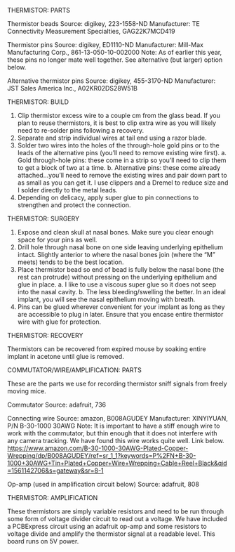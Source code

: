 THERMISTOR: PARTS

Thermistor beads
Source: digikey, 223-1558-ND
Manufacturer: TE Connectivity Measurement Specialties, 	GAG22K7MCD419

Thermistor pins
Source: digikey, ED1110-ND
Manufacturer: Mill-Max Manufacturing Corp., 861-13-050-10-002000
Note: As of earlier this year, these pins no longer mate well together. See alternative (but larger) option below. 

Alternative thermistor pins 
Source: digikey, 	455-3170-ND
Manufacturer: JST Sales America Inc., A02KR02DS28W51B


THERMISTOR: BUILD

1.	Clip thermistor excess wire to a couple cm from the glass bead. If you plan to reuse thermistors, it is best to clip extra wire as you will likely need to re-solder pins following a recovery. 
2.	Separate and strip individual wires at tail end using a razor blade. 
3.	Solder two wires into the holes of the through-hole gold pins or to the leads of the alternative pins (you’ll need to remove existing wire first). 
a.	Gold through-hole pins: these come in a strip so you’ll need to clip them to get a block of two at a time. 
b.	Alternative pins: these come already attached…you’ll need to remove the existing wires and pair down part to as small as you can get it. I use clippers and a Dremel to reduce size and I solder directly to the metal leads. 
4.	Depending on delicacy, apply super glue to pin connections to strengthen and protect the connection. 


THERMISTOR: SURGERY

1.	Expose and clean skull at nasal bones. Make sure you clear enough space for your pins as well. 
2.	Drill hole through nasal bone on one side leaving underlying epithelium intact. Slightly anterior to where the nasal bones join (where the “M” meets) tends to be the best location. 
3.	Place thermistor bead so end of bead is fully below the nasal bone (the rest can protrude) without pressing on the underlying epithelium and glue in place. 
a.	I like to use a viscous super glue so it does not seep into the nasal cavity. 
b.	The less bleeding/swelling the better. In an ideal implant, you will see the nasal epithelium moving with breath. 
4.	Pins can be glued wherever convenient for your implant as long as they are accessible to plug in later. Ensure that you encase entire thermistor wire with glue for protection. 

THERMISTOR: RECOVERY

Thermistors can be recovered from expired mouse by soaking entire implant in acetone until glue is removed. 

COMMUTATOR/WIRE/AMPLIFICATION: PARTS

These are the parts we use for recording thermistor sniff signals from freely moving mice. 

Commutator
Source: adafruit, 736

Connecting wire
Source: amazon, B008AGUDEY
Manufacturer: XINYIYUAN, P/N B-30-1000 30AWG
Note: It is important to have a stiff enough wire to work with the commutator, but thin enough that it does not interfere with any camera tracking. We have found this wire works quite well. Link below. 
https://www.amazon.com/B-30-1000-30AWG-Plated-Copper-Wrepping/dp/B008AGUDEY/ref=sr_1_1?keywords=P%2FN+B-30-1000+30AWG+Tin+Plated+Copper+Wire+Wrepping+Cable+Reel+Black&qid=1561142706&s=gateway&sr=8-1

Op-amp (used in amplification circuit below) 
Source: adafruit, 808

THERMISTOR: AMPLIFICATION

These thermistors are simply variable resistors and need to be run through some form of voltage divider circuit to read out a voltage. We have included a PCBExpress circuit using an adafruit op-amp and some resistors to voltage divide and amplify the thermistor signal at a readable level. This board runs on 5V power.

